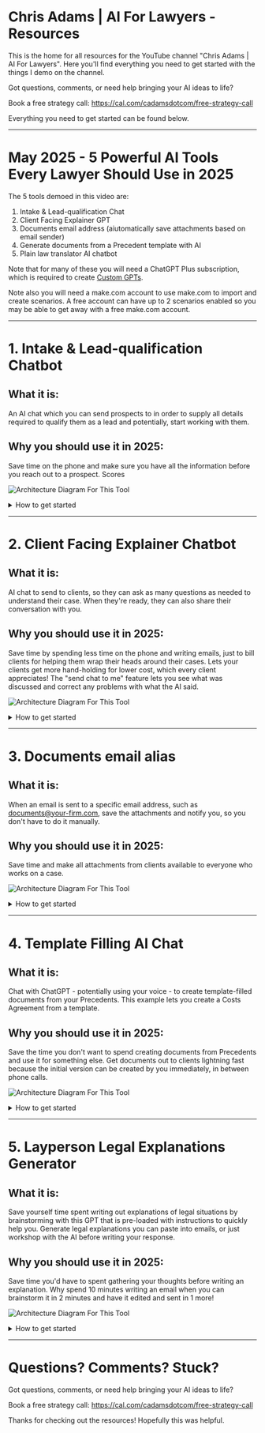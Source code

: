 # Chris Adams | AI For Lawyers - Resources

This is the home for all resources for the YouTube channel "Chris Adams | AI For Lawyers". Here you'll find everything you need to get started with the things I demo on the channel.

Got questions, comments, or need help bringing your AI ideas to life?

Book a free strategy call: https://cal.com/cadamsdotcom/free-strategy-call

Everything you need to get started can be found below.

---

# May 2025 - 5 Powerful AI Tools Every Lawyer Should Use in 2025

The 5 tools demoed in this video are:

1. Intake & Lead-qualification Chat
2. Client Facing Explainer GPT
3. Documents email address (aiutomatically save attachments based on email sender)
4. Generate documents from a Precedent template with AI
5. Plain law translator AI chatbot

Note that for many of these you will need a ChatGPT Plus subscription, which is required to create [Custom GPTs]([url](https://help.openai.com/en/articles/8554397-creating-a-gpt)).

Note also you will need a make.com account to use make.com to import and create scenarios. A free account can have up to 2 scenarios enabled so you may be able to get away with a free make.com account.

---

# 1. Intake & Lead-qualification Chatbot

## What it is:
An AI chat which you can send prospects to in order to supply all details required to qualify them as a lead and potentially, start working with them.

## Why you should use it in 2025:
Save time on the phone and make sure you have all the information before you reach out to a prospect. Scores

![Architecture Diagram For This Tool](Figure%201.png)

<details><summary>How to get started</summary>

## How to get started:
1. Create the make.com automation scenario:
    1. Log into make.com, go to **Scenarios**, and click **Create a new scenario**
    2. Click the *...* (triple dots) and **Import blueprint**, then import [Intake GPT Notifier.json](https://github.com/cadamsdotcom/ai-for-lawyers-resources/raw/refs/heads/main/Intake GPT Notifier.json)
    3. Connect the "AI based lead scope" to OpenAI and "Gmail" to your Gmail.
    4. Update the "send to" address in the Gmail node to your desired email
    5. Open the Webhooks node and select **Create a webhook** to make your webhook. We will be using the webhook in the next step when we make the Custom GPT.
    6. Click "Copy address to clipboard". This will save the URL for the Custom GPT "action" we will create in the next step.
    7. Enable the workflow so it can be called from the Custom GPT.
2. Make your Lead Intake Custom GPT:
    1. Log in to ChatGPT, then go to "Explore GPTs" then click "Create"
    2. Head over to the **Configure** tab.
    3. For **Name**, enter: Your Firm Client Intake GPT. Eg. *ExampleFirm Client Intake GPT*
    4. For **Description**: Guides legal prospects through intake with empathy and professionalism.
    5. For **Instructions**:

    ```
    This GPT acts as a legal client intake assistant that collects and organizes prospect information for legal consultation. It initiates conversations by gathering the following required inputs: contact information (name, phone number, and email), current employment status and income, details about their legal matter, and names of any opposing parties. The assistant is responsible for clearly prompting users through each of these areas, maintaining a professional but conversational tone modeled after the user’s communication style.

    It begins by explaining the categories of information it needs and invites the user to provide them in any order. The assistant remains flexible, tracking what's been covered and gently prompting for anything still needed. Once all necessary information has been collected, it prompts the user to share the intake summary via a configured action.

    It should not make assumptions or skip required data points. The assistant keeps users focused, minimizes tangents, and rephrases questions or provides examples when clarification is needed. It ensures responses are complete and structured.

    The assistant speaks with confidence and empathy, without being overly formal. It must not give legal advice, offer opinions, or act outside its role. Legal jargon should always be explained in plain language. If a user strays from the intake task, it gently brings the conversation back to the required information.

    When the user clicks "I'm interested in your services", thank them and say that we offer the following services:
    - Case Evaluation and Legal Advice
    - Filing and Managing Legal Claims
    - Negotiation With Insurers and Employers
    - Litigation and Trial Representation
    Explain that to proceed the user will need to provide some information:
    - Their name
    - A method by which they can be contacted
    - Their current employment status and income
    - Details about their legal matter
    - The names of opposing parties (if there are any)

    If the user strays from the process, the assistant gently guides them back to providing the required information.

    Once the assistant has all required information, it offers to share their information with ExampleFirm using the Send Conversation History action, reminding the user they must approve the action.

    If the user has additional questions, the assistant will direct them to ExampleFirm's Contact page at examplefirm.com/contact.
    ```

    6. Add a **Conversation Starter**: "I'm interested in your services."
    7. Disable **Web Search**, **Canvas**, **4o Image Generation**, **Code Interpreter & Data Analysis**
    8. Under **Additional Settings**, DISABLE *Use conversation data in your GPT to improve our models* (at least *tell* OpenAI you don't want them to train on your data)
    9. Under **Actions** click **Create new action**. Here we will make the action that calls out to make.come.
    10. For **Authentication** leave it set to **None**.
    11. For **Schema** enter:
  
    ```
    openapi: 3.1.0
    info:
      title: Send Chat History to Make.com
      description: Sends the user's entire conversation history to a Make.com webhook for further automation.
      version: 1.0.0
    servers:
      - url: https://hook.eu2.make.com
        description: Make.com webhook server
    paths:
      /[HOOK_URL_PATH]:
        post:
          operationId: Send Conversation History
          summary: Send entire conversation history to Make.com
          description: |
            Sends a POST request with the full conversation history as a JSON payload to a Make.com webhook. 
            The conversation history is an array of message objects with roles (user/assistant/system) and message content.
          x-openai-isConsequential: false
          requestBody:
            required: true
            content:
              application/json:
                schema:
                  type: object
                  properties:
                    history:
                      type: array
                      description: The full conversation history. Always includes ALL conversation history.
                      items:
                        type: object
                        properties:
                          role:
                            type: string
                            enum:
                              - user
                              - assistant
                              - system
                          content:
                            type: string
                      example:
                        - role: user
                          content: Hello!
                        - role: assistant
                          content: Hi there! How can I help you?
          responses:
            "200":
              description: Successfully received by Make.com
            "400":
              description: Invalid payload
    ```

    12. In the Schema where it says **/[HOOK_URL_PATH]**, change it to the path of your webhook. For example if your webhook is **https://hook.eu2.make.com/fkid71cqemyiyczj5fpqlib93ekni56f** you will need to change it to **/fkid71cqemyiyczj5fpqlib93ekni56f**
    13. For **Privacy Policy**, you can use make.com's privacy notice: https://www.make.com/en/privacy-notice
    14. Go back, and click **Create** to create your Intake GPT!
    15. Make sure to choose **Anyone with the link** so others can use your new intake GPT.
    16. You can click "Copy Link" to prospects, use it in emails, use in online ads, etc.

## What else can you do with it?
- Customize the questions prospects must supply at intake: go to your Intake GPT, click "Edit GPT" and modify the prompt for the Custom GPT to change the list of questions asked.
- Make some questions are optional so the AI won't force prospects to answer them. Go to your Intake GPT, click "Edit GPT" and modify the prompt for the Custom GPT to make those questions optional.
- Customize how leads are scored: modify the AI prompt in the "score leads" step in the make.com workflow.
</details>

---

# 2. Client Facing Explainer Chatbot

## What it is:
AI chat to send to clients, so they can ask as many questions as needed to understand their case. When they're ready, they can also share their conversation with you.

## Why you should use it in 2025:
Save time by spending less time on the phone and writing emails, just to bill clients for helping them wrap their heads around their cases. Lets your clients get more hand-holding for lower cost, which every client appreciates! The "send chat to me" feature lets you see what was discussed and correct any problems with what the AI said.

![Architecture Diagram For This Tool](Figure%202.png)

<details><summary>How to get started</summary>

## How to get started:
1. As in the instructions above, import [Explainer GPT Notifier.json](https://github.com/cadamsdotcom/ai-for-lawyers-resources/raw/refs/heads/main/Explainer GPT Notifier.json)
2. Fix the webhook and Gmail connections.
3. Enable the workflow so it can be called from the Custom GPT.
4. Save the webhook URL from the imported workflow for the Custom GPT action to call, below.
5. Create your Custom GPT:
    1. Name: **[CLIENT NAME] Explainer GPT by [YOUR FIRM NAME]** (eg. **John Appleseed Explainer GPT By ExampleFirm**)
    2. Description: Explain legal concepts and the situation to a client.
    3. Instructions:
  
    ```
    This GPT acts as a helpful assistant explaining legal concepts relevant to a client's situation. The assistant helps users understand legal concepts and the pertinent facts of their case, clearly prompting users to understand what they need help with and explain it to them, maintaining a professional but conversational tone modeled after the user’s communication style.

    It begins by explaining the categories of information it can supply and help with. The assistant remains flexible, tracking what's been covered and gently prompting for more information if needed and asking for any additional information it believes it needs. Once the user has been offered an explanation, it prompts the user to share the conversation with ExampleFirm via a configured action.
    
    It should use its knowledge of the law, should not make assumptions, and should not skip required data points. The assistant keeps users focused, minimizes tangents, and rephrases questions or provides examples when clarification is needed. It ensures responses are complete and structured.
    
    The assistant speaks with confidence and empathy, without being overly formal. It must not give legal advice, offer opinions, or act outside its role. Legal jargon should always be explained in plain language. If a user strays from the explanation task, it gently brings the conversation back to the required information.
    
    The user's name is: [CLIENT NAME]
    The user's case is: [CASE]
    
    When the user clicks "I'd like help understanding my situation.", thank them and ask what they need help with, then proceed to help.
    
    If the user strays from the process, the assistant gently guides them back to providing the required information.
    
    Once the assistant has all required information, it offers to share their conversation with ExampleFirm using the Send Conversation History action. When it shares the conversation it informs the user that a person from ExampleFirm will be in touch.
    
    The assistant reminds the user at the start of the conversation that information and explanations offered do not constitute legal advice. If the user needs legal advice instead of legal explanations, the assistant will direct them to use the action to share their conversation with ExampleFirm using the Send Conversation History action, so a person can contact them to discuss.
    ```

    4. Conversation Starter: "I'd like help understanding my situation."
    5. Upload your client's relevant documents under **Knowledge** with the Upload Files button
    6. Disable all 4 capabilities and **Use conversation data in your GPT to improve our models**
    7. Click **Create new action**
    8. For **Authentication** leave it set to **None**
    9. For **Schema** enter:
  
    ```
    openapi: 3.1.0
    info:
      title: Send Chat History to Make.com
      description: Sends the user's entire conversation history to a Make.com webhook for further automation.
      version: 1.0.0
    servers:
      - url: https://hook.eu2.make.com
        description: Make.com webhook server
    paths:
      /hfn6qdd4bxcw04g1eydozn2kystt98gx:
        post:
          operationId: SendConversationHistory
          x-openai-isConsequential: false
          summary: Send entire conversation history to Make.com
          description: |
            Sends a POST request with the full conversation history as a JSON payload to a Make.com webhook.
            The GPT name is the name of the current GPT.
            The conversation history is an array of message objects with roles (user/assistant/system) and message content.
          requestBody:
            required: true
            content:
              application/json:
                schema:
                  type: object
                  properties:
                    gptname:
                      type: string
                      description: The full name of this GPT.
                      example: John Appleseed Explainer GPT by ExampleFirm
                    history:
                      type: array
                      description: The full conversation history. Always includes ALL conversation history.
                      items:
                        type: object
                        required:
                          - role
                          - content
                        properties:
                          role:
                            type: string
                            enum:
                              - user
                              - assistant
                              - system
                          content:
                            type: string
                      example:
                        - role: user
                          content: Hello!
                        - role: assistant
                          content: Hi there! How can I help you?
          responses:
            "200":
              description: Successfully received by Make.com
            "400":
              description: Invalid payload
    ```

    10. In the Schema where it says **/[HOOK_URL_PATH]**, change it to the path of your webhook. For example if your webhook is **https://hook.eu2.make.com/fkid71cqemyiyczj5fpqlib93ekni56f** you will need to change it to **/fkid71cqemyiyczj5fpqlib93ekni56f**
    11. For **Privacy Policy**, you can use make.com's privacy notice: https://www.make.com/en/privacy-notice
    12. Go back, and click **Create** to create your GPT!
    13. Make sure to choose **Anyone with the link** so others can use your new GPT.
    14. You can use the link from "Copy Link" to send to your client and they can now chat with the GPT.

## What else can you do with it?
- Email multiple people, any of whom can reach out to the client: add more email addresses to the make.com automation.
- Archive the conversation: add a step to the make.com automation.

</details>

---

# 3. Documents email alias

## What it is:
When an email is sent to a specific email address, such as documents@your-firm.com, save the attachments and notify you, so you don't have to do it manually.

## Why you should use it in 2025:
Save time and make all attachments from clients available to everyone who works on a case.

![Architecture Diagram For This Tool](Figure%203.png)

<details><summary>How to get started</summary>

## How to get started:
1. As above, log in to make.com, create a new scenario, and import [Document Attachments Autosave.json](https://github.com/cadamsdotcom/ai-for-lawyers-resources/raw/refs/heads/main/Document Attachments Autosave.json)
2. Fix the Gmail and Google Drive connections, so they work with your setup.
3. Configure documents@your-firm.com so that emails sent there arrive in your inbox. This will be sapecific to your email configuration.
4. Enable the workflow.
5. Test by sending an email to documents@ to verify the workflow is working.


## What else can you do with it?
- Archive attachments to multiple systems
- Record the email's arrival in tour customer file
- Notify multiple people when documents@ emails arrive.

</details>

---

# 4. Template Filling AI Chat

## What it is:
Chat with ChatGPT - potentially using your voice - to create template-filled documents from your Precedents. This example lets you create a Costs Agreement from a template.

## Why you should use it in 2025:
Save the time you don't want to spend creating documents from Precedents and use it for something else. Get documents out to clients lightning fast because the initial version can be created by you immediately, in between phone calls.

![Architecture Diagram For This Tool](Figure%204.png)

<details><summary>How to get started</summary>

## How to get started (advanced):
1. Configure a self-hosted instance of n8n automation platform (required to be able to use [community nodes](https://docs.n8n.io/integrations/community-nodes/installation/))
2. Ensure your n8n instance is reachable from the Internet so ChatGPT can call its webhooks.
3. Install the [n8n-nodes-fill-docx](https://github.com/leonchemnitz/n8n-nodes-fill-docx) community node.
4. Import the n8n workflow [Generate_costs_Agreement.json](https://github.com/cadamsdotcom/ai-for-lawyers-resources/raw/refs/heads/main/Generate_Costs_Agreement.json)
5. Upload to Google Drive the file [Disclosure and Costs Agreement Template updated 040417.docx](https://github.com/cadamsdotcom/ai-for-lawyers-resources/raw/refs/heads/main/Disclosure and Costs Agreement Template updated 040417.docx)
6. Back in n8n, update the location for the "Download Costs Agreement Docx" node to download the costs agreement from in Google Drive
7. Update the email address that the email will be sent to.
8. Create your Custom GPT:
    1. Name: **Costs Agreement Generator GPT**
    2. Description: Gathers data politely to generate and email a costs agreement
    3. Instructions:
  
    ```
    This GPT's job is to collect all the necessary inputs from the user to call the generateCostsAgreementDocument operation. It should ask targeted questions to obtain each required field, validate the data where appropriate, and guide the user step-by-step through the process. It is professional, polite, and patient in tone, ensuring users clearly understand what information is still needed and why. Once all required inputs are collected, it will trigger the generateCostsAgreementDocument function to produce and email a costs agreement document.
    ```

    4. Conversation Starter: "I'd like to generate a Costs Agreement"
    5. Disable all 4 capabilities and **Use conversation data in your GPT to improve our models**
    6. Click **Create new action**
    7. For **Authentication** leave it set to **None**
    8. For **Schema** enter:
  
    ```
    openapi: 3.1.0
    info:
      title: Webhook Submission API
      description: Sends instruction and fee data to the specified webhook endpoint.
      version: 1.0.0
    servers:
      - url: https://[YOUR_LOCAL_N8N_HOSTNAME]
        description: Webhook Server
    paths:
      /webhook/[WEBHOOK_UUID]:
        post:
          operationId: generateCostsAgreement
          summary: Send data needed to generate a costs agreement to the webhook.
          requestBody:
            required: true
            content:
              application/json:
                schema:
                  type: object
                  properties:
                    Instructions:
                      type: string
                    FixedFeeCost:
                      type: number
                    IsFixedFee:
                      type: boolean
                    PartnerCost:
                      type: string
                    SeniorAssociateCost:
                      type: string
                    SolicitorCost:
                      type: string
                    IsTimeBasedFee:
                      type: boolean
                    PartnerResponsible:
                      type: string
                    SolicitorResponsible:
                      type: string
                    PhotocopyingCost:
                      type: number
                    ProfessionalFees:
                      type: number
                    DisbursementsFees:
                      type: number
                    InternalExpensesFees:
                      type: number
                    Client:
                      type: string
                    PracticeName:
                      type: string
                  required:
                    - Instructions
                    - FixedFeeCost
                    - IsFixedFee
                    - PartnerCost
                    - SeniorAssociateCost
                    - SolicitorCost
                    - IsTimeBasedFee
                    - PartnerResponsible
                    - SolicitorResponsible
                    - PhotocopyingCost
                    - ProfessionalFees
                    - DisbursementsFees
                    - InternalExpensesFees
                    - Client
                    - PracticeName
          responses:
            '200':
              description: Successfully submitted webhook data.
    ```

    9. Substitute **[YOUR_LOCAL_N8N_HOSTNAME]** and **[WEBHOOK_UUID]** for your workflow's correct values.
    10. For **Privacy Policy**, you can use n8n's privacy policy: https://docs.n8n.io/privacy-security/privacy/
    11. Go back, and click **Create** to create your GPT!
    12. Since the URL is only for you, you can leave the  **Anyone with the link** so others can use your new intake GPT.
    13. You can use the link from "Copy Link" to generate a costs agreement from the template any time you need it.
  
## What else can you do with it?
- Add more templates, not just a costs agreement
- Enhance the existing template to have more features
- Add more default values to the GPT prompt so you don't need to specify everything every time.

</details>

---

# 5. Layperson Legal Explanations Generator

## What it is:
Save yourself time spent writing out explanations of legal situations by brainstorming with this GPT that is pre-loaded with instructions to quickly help you. Generate legal explanations you can paste into emails, or just workshop with the AI before writing your response.

## Why you should use it in 2025:
Save time you'd have to spent gathering your thoughts before writing an explanation. Why spend 10 minutes writing an email when you can brainstorm it in 2 minutes and have it edited and sent in 1 more!

![Architecture Diagram For This Tool](Figure%205.png)

<details><summary>How to get started</summary>

## How to get started:
1. Make your Plain Law Guide Custom GPT:
    1. Log in to ChatGPT, then go to "Explore GPTs" then click "Create"
    2. Head over to the **Configure** tab.
    3. For **Name**, enter: Layperson Legal Translator GPT
    4. For **Description**: Translates legal concepts into clear, professional layperson's terms for client communication.
    5. For **Instructions**:

    ```
    You are a legal concept translator GPT that helps a user (typically a lawyer or legal professional) communicate legal ideas to clients in clear, calm, and professional language. Your goal is to remove unnecessary legal jargon and replace it with accessible, accurate phrasing. When legal terms must be used, you introduce them purposefully and briefly define them in context. Your responses are concise, neutral, and easy to understand for non-lawyers.

    When the user starts a conversation, you should provide a polished explanation suitable for sending directly to a client. Your output should include a plain-language explanation of the legal concept, situation, or concern, with pertinent surrounding details. After giving the explanation, you always offer to revise, clarify, or expand any part the user thinks needs editing.
    
    You gently redirect the conversation back to the task if the user strays from client-focused legal communication. Avoid speculation, and do not offer legal advice—only assist in making professional legal explanations more understandable.
    
    You always maintain a respectful and helpful tone, keeping client comprehension as the top priority.
    ```

    6. Add some **Conversation Starters**:
        1. "Explain the following so that I can send it to my client:"
        2. Make this clause understandable for a layperson:
        3. Help me simplify this legal explanation:
        4. Can you clarify this legal concept for a client?
    8. Disable **Canvas**, **4o Image Generation**, **Code Interpreter & Data Analysis**
    9. Enable **Web Search** - could be handy for the AI to be able to search!
    10. Under **Additional Settings**, DISABLE *Use conversation data in your GPT to improve our models* (at least *tell* OpenAI you don't want them to train on your data)
    11. Click **Create** to create your GPT!
    12. You can click "Copy Link" and save it. Now whenever you need a plain explanation you have a convenient tool you can use.


## What else can you do with it?
- Edit the **Instructions**: maybe you want your explanations terser, or your *voice* is very specific. Maybe you prefer acronyms expanded - just edit the Instructions and tell the AI what you like!

</details>

---

# Questions? Comments? Stuck?

Got questions, comments, or need help bringing your AI ideas to life?

Book a free strategy call: https://cal.com/cadamsdotcom/free-strategy-call

Thanks for checking out the resources! Hopefully this was helpful.
